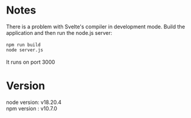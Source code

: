 # Notes

There is a problem with Svelte's compiler in development mode. Build the application and then run the node.js server:
<br/>
<br/>
`npm run build`
<br/>
`node server.js`
<br/>
<br/>
It runs on port 3000

# Version

node version: v18.20.4 
<br/>
npm version : v10.7.0
